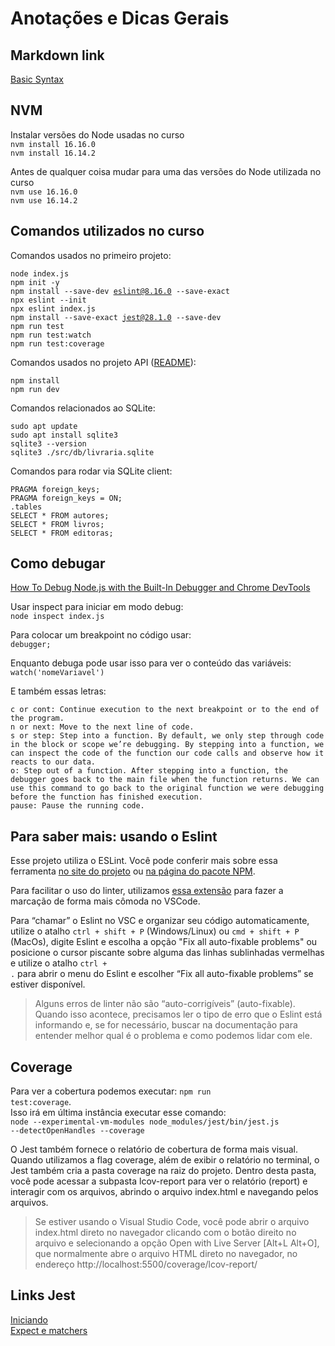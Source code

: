 # Anotações e Dicas Gerais

## Markdown link

[Basic Syntax](https://www.markdownguide.org/basic-syntax/)

## NVM

Instalar versões do Node usadas no curso  
<code>nvm install 16.16.0</code>  
<code>nvm install 16.14.2</code>  

Antes de qualquer coisa mudar para uma das versões do Node utilizada no curso  
<code>nvm use 16.16.0</code>  
<code>nvm use 16.14.2</code>  

## Comandos utilizados no curso

Comandos usados no primeiro projeto:

<code>node index.js</code>  
<code>npm init -y</code>  
<code>npm install --save-dev eslint@8.16.0 --save-exact</code>  
<code>npx eslint --init</code>  
<code>npx eslint index.js</code>  
<code>npm install --save-exact jest@28.1.0 --save-dev</code>  
<code>npm run test</code>  
<code>npm run test:watch</code>  
<code>npm run test:coverage</code>  

Comandos usados no projeto API ([README](https://github.com/brunosantanati/nodejs-testes-unitarios-integracao/blob/main/my-source-code/node-api/README.md)):  

<code>npm install</code>  
<code>npm run dev</code>  

Comandos relacionados ao SQLite:

<code>sudo apt update</code>  
<code>sudo apt install sqlite3</code>  
<code>sqlite3 --version</code>  
<code>sqlite3 ./src/db/livraria.sqlite</code>  

Comandos para rodar via SQLite client:

<code>PRAGMA foreign_keys;</code>  
<code>PRAGMA foreign_keys = ON;</code>  
<code>.tables</code>  
<code>SELECT * FROM autores;</code>  
<code>SELECT * FROM livros;</code>  
<code>SELECT * FROM editoras;</code>  

## Como debugar

[How To Debug Node.js with the Built-In Debugger and Chrome DevTools](https://www.digitalocean.com/community/tutorials/how-to-debug-node-js-with-the-built-in-debugger-and-chrome-devtools)  

Usar inspect para iniciar em modo debug:  
<code>node inspect index.js</code>  

Para colocar um breakpoint no código usar:  
<code>debugger;</code>  

Enquanto debuga pode usar isso para ver o conteúdo das variáveis:  
<code>watch('nomeVariavel')</code>  

E também essas letras:

    c or cont: Continue execution to the next breakpoint or to the end of the program.  
    n or next: Move to the next line of code.  
    s or step: Step into a function. By default, we only step through code in the block or scope we’re debugging. By stepping into a function, we can inspect the code of the function our code calls and observe how it reacts to our data.  
    o: Step out of a function. After stepping into a function, the debugger goes back to the main file when the function returns. We can use this command to go back to the original function we were debugging before the function has finished execution.  
    pause: Pause the running code.  

## Para saber mais: usando o Eslint

Esse projeto utiliza o ESLint. Você pode conferir mais sobre essa ferramenta [no site do projeto](https://eslint.org/) ou [na página do pacote NPM](https://www.npmjs.com/package/eslint).

Para facilitar o uso do linter, utilizamos [essa extensão](https://marketplace.visualstudio.com/items?itemName=dbaeumer.vscode-eslint) para fazer a marcação de forma mais cômoda no VSCode.

Para “chamar” o Eslint no VSC e organizar seu código automaticamente, utilize o atalho <code>ctrl + shift + P</code> (Windows/Linux) ou <code>cmd + shift + P</code> (MacOs), digite Eslint e escolha a opção "Fix all auto-fixable problems" ou posicione o cursor piscante sobre alguma das linhas sublinhadas vermelhas e utilize o atalho <code>ctrl + .</code> para abrir o menu do Eslint e escolher “Fix all auto-fixable problems” se estiver disponível.

> Alguns erros de linter não são “auto-corrigíveis” (auto-fixable). Quando isso acontece, precisamos ler o tipo de erro que o Eslint está informando e, se for necessário, buscar na documentação para entender melhor qual é o problema e como podemos lidar com ele.

## Coverage

Para ver a cobertura podemos executar: <code>npm run test:coverage</code>.  
Isso irá em última instância executar esse comando:  
<code>node --experimental-vm-modules node_modules/jest/bin/jest.js --detectOpenHandles --coverage</code>  

O Jest também fornece o relatório de cobertura de forma mais visual. Quando utilizamos a flag coverage, além de exibir o relatório no terminal, o Jest também cria a pasta coverage na raiz do projeto. Dentro desta pasta, você pode acessar a subpasta lcov-report para ver o relatório (report) e interagir com os arquivos, abrindo o arquivo index.html e navegando pelos arquivos.

> Se estiver usando o Visual Studio Code, você pode abrir o arquivo index.html direto no navegador clicando com o botão direito no arquivo e selecionando a opção Open with Live Server [Alt+L Alt+O], que normalmente abre o arquivo HTML direto no navegador, no endereço http://localhost:5500/coverage/lcov-report/

## Links Jest

[Iniciando](https://jestjs.io/pt-BR/docs/getting-started)  
[Expect e matchers](https://jestjs.io/pt-BR/docs/expect)